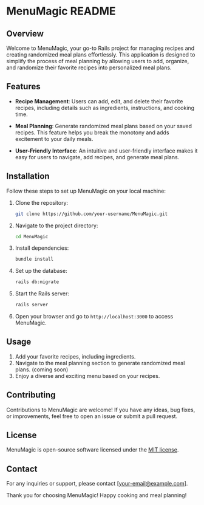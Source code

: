 # MenuMagic README

## Overview

Welcome to MenuMagic, your go-to Rails project for managing recipes and creating randomized meal plans effortlessly. This application is designed to simplify the process of meal planning by allowing users to add, organize, and randomize their favorite recipes into personalized meal plans.

## Features

- **Recipe Management**: Users can add, edit, and delete their favorite recipes, including details such as ingredients, instructions, and cooking time.

- **Meal Planning**: Generate randomized meal plans based on your saved recipes. This feature helps you break the monotony and adds excitement to your daily meals.

- **User-Friendly Interface**: An intuitive and user-friendly interface makes it easy for users to navigate, add recipes, and generate meal plans.

## Installation

Follow these steps to set up MenuMagic on your local machine:

1. Clone the repository:
   ```bash
   git clone https://github.com/your-username/MenuMagic.git
   ```

2. Navigate to the project directory:
   ```bash
   cd MenuMagic
   ```

3. Install dependencies:
   ```bash
   bundle install
   ```

4. Set up the database:
   ```bash
   rails db:migrate
   ```

5. Start the Rails server:
   ```bash
   rails server
   ```

6. Open your browser and go to `http://localhost:3000` to access MenuMagic.

## Usage

1. Add your favorite recipes, including ingredients.
2. Navigate to the meal planning section to generate randomized meal plans. (coming soon)
3. Enjoy a diverse and exciting menu based on your recipes.

## Contributing

Contributions to MenuMagic are welcome! If you have any ideas, bug fixes, or improvements, feel free to open an issue or submit a pull request.

## License

MenuMagic is open-source software licensed under the [MIT license](LICENSE).

## Contact

For any inquiries or support, please contact [your-email@example.com].

Thank you for choosing MenuMagic! Happy cooking and meal planning!

